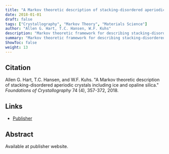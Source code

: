 ```yaml
---
title: "A Markov theoretic description of stacking-disordered aperiodic crystals including ice and opaline silica"
date: 2018-01-01
draft: false
tags: ["Crystallography", "Markov Theory", "Materials Science"]
author: "Allen G. Hart, T.C. Hansen, W.F. Kuhs"
description: "Markov theoretic framework for describing stacking-disordered aperiodic crystals, with applications to ice and opaline silica."
summary: "Markov theoretic framework for describing stacking-disordered aperiodic crystals, with applications to ice and opaline silica."
ShowToc: false
weight: 13
---
```


## Citation

Allen G. Hart, T.C. Hansen, and W.F. Kuhs. "A Markov theoretic description of stacking-disordered aperiodic crystals including ice and opaline silica." *Foundations of Crystallography* 74 (4), 357-372, 2018.

## Links

- [Publisher](https://doi.org/10.1107/S2053273318003765)

## Abstract

Available at publisher website.
